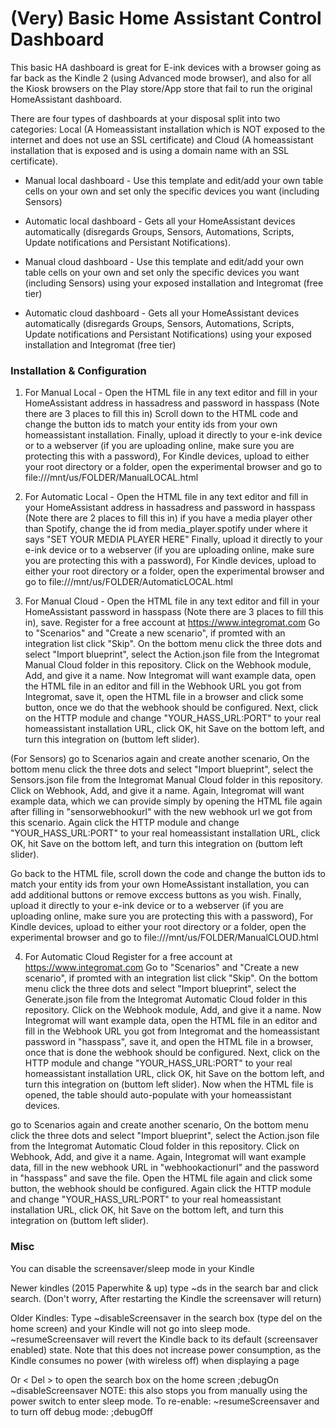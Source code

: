 # (Very) Basic Home Assistant Control Dashboard

This basic HA dashboard is great for E-ink devices with a browser going as far back as the Kindle 2 (using Advanced mode browser), and also for all the Kiosk browsers on the Play store/App store that fail to run the original HomeAssistant dashboard.

There are four types of dashboards at your disposal split into two categories: Local (A Homeassistant installation which is NOT exposed to the internet and does not use an SSL certificate) and Cloud (A homeassistant installation that is exposed and is using a domain name with an SSL certificate).
  - Manual local dashboard  - Use this template and edit/add your own table cells on your own and set only the specific devices you want (including Sensors)

  - Automatic local dashboard - Gets all your HomeAssistant devices automatically (disregards Groups, Sensors, Automations, Scripts, Update notifications and Persistant Notifications).

- Manual cloud dashboard - Use this template and edit/add your own table cells on your own and set only the specific devices you want (including Sensors) using your exposed installation and Integromat (free tier)

- Automatic cloud dashboard - Gets all your HomeAssistant devices automatically (disregards Groups, Sensors, Automations, Scripts, Update notifications and Persistant Notifications) using your exposed installation and Integromat (free tier)

### Installation & Configuration
1. For Manual Local - 
Open the HTML file in any text editor and fill in your HomeAssistant address in hassadress and password in hasspass (Note there are 3 places to fill this in)
    Scroll down to the HTML code and change the button ids to match your entity ids from your own homeassistant installation.
    Finally, upload it directly to your e-ink device or to a webserver (if you are uploading online, make sure you are protecting this with a password), For Kindle devices, upload to either your root directory or a folder, open the experimental browser and go to
file:///mnt/us/FOLDER/ManualLOCAL.html

2. For Automatic Local - 
    Open the HTML file in any text editor and fill in your HomeAssistant address in hassadress and password in hasspass (Note there are 2 places to fill this in)
    if you have a media player other than Spotify, change the id from media_player.spotify under where it says "SET YOUR MEDIA PLAYER HERE"
    Finally, upload it directly to your e-ink device or to a webserver (if you are uploading online, make sure you are protecting this with a password), For Kindle devices, upload to either your root directory or a folder, open the experimental browser and go to
file:///mnt/us/FOLDER/AutomaticLOCAL.html

3. For Manual Cloud - 
Open the HTML file in any text editor and fill in your HomeAssistant password in hasspass (Note there are 3 places to fill this in), save.
Register for a free account at https://www.integromat.com
Go to "Scenarios" and "Create a new scenario", if promted with an integration list click "Skip". On the bottom menu click the three dots and select "Import blueprint", select the Action.json file from the Integromat Manual Cloud folder in this repository. Click on the Webhook module, Add, and give it a name.
Now Integromat will want example data, open the HTML file in an editor and fill in the Webhook URL you got from Integromat, save it, open the HTML file in a browser and click some button, once we do that the webhook should be configured. Next, click on the HTTP module and change "YOUR_HASS_URL:PORT" to your real homeassistant installation URL, click OK, hit Save on the bottom left, and turn this integration on (buttom left slider).

(For Sensors) go to Scenarios again and create another scenario, On the bottom menu click the three dots and select "Import blueprint", select the Sensors.json file from the Integromat Manual Cloud folder in this repository. Click on Webhook, Add, and give it a name. Again, Integromat will want example data, which we can provide simply by opening the HTML file again after filling in "sensorwebhookurl" with the new webhook url we got from this scenario. Again click the HTTP module and change "YOUR_HASS_URL:PORT" to your real homeassistant installation URL, click OK, hit Save on the bottom left, and turn this integration on (buttom left slider).

Go back to the HTML file, scroll down the code and change the button ids to match your entity ids from your own HomeAssistant installation, you can add additional buttons or remove exccess buttons as you wish.
    Finally, upload it directly to your e-ink device or to a webserver (if you are uploading online, make sure you are protecting this with a password), For Kindle devices, upload to either your root directory or a folder, open the experimental browser and go to
file:///mnt/us/FOLDER/ManualCLOUD.html

4. For Automatic Cloud
Register for a free account at https://www.integromat.com
Go to "Scenarios" and "Create a new scenario", if promted with an integration list click "Skip". On the bottom menu click the three dots and select "Import blueprint", select the Generate.json file from the Integromat Automatic Cloud folder in this repository. Click on the Webhook module, Add, and give it a name.
Now Integromat will want example data, open the HTML file in an editor and fill in the Webhook URL you got from Integromat and the homeassistant password in "hasspass", save it, and open the HTML file in a browser, once that is done the webhook should be configured. Next, click on the HTTP module and change "YOUR_HASS_URL:PORT" to your real homeassistant installation URL, click OK, hit Save on the bottom left, and turn this integration on (buttom left slider).
Now when the HTML file is opened, the table should auto-populate with your homeassistant devices.

go to Scenarios again and create another scenario, On the bottom menu click the three dots and select "Import blueprint", select the Action.json file from the Integromat Automatic Cloud folder in this repository. Click on Webhook, Add, and give it a name. Again, Integromat will want example data, fill in the new webhook URL in "webhookactionurl" and the password in "hasspass" and save the file. Open the HTML file again and click some button, the webhook should be configured.
Again click the HTTP module and change "YOUR_HASS_URL:PORT" to your real homeassistant installation URL, click OK, hit Save on the bottom left, and turn this integration on (buttom left slider).

### Misc
You can disable the screensaver/sleep mode in your Kindle 

Newer kindles (2015 Paperwhite & up)
type ~ds in the search bar and click search.
(Don't worry, After restarting the Kindle the screensaver will return)

Older Kindles:
Type ~disableScreensaver in the search box (type del on the home screen) and your Kindle will not go into sleep mode. ~resumeScreensaver will revert the Kindle back to its default (screensaver enabled) state. Note that this does not increase power consumption, as the Kindle consumes no power (with wireless off) when displaying a page

Or < Del > to open the search box on the home screen ;debugOn <Enter> ~disableScreensaver <Enter>
NOTE: this also stops you from manually using the power switch to enter sleep mode.
To re-enable: ~resumeScreensaver <Enter> and to turn off debug mode: ;debugOff <Enter>



